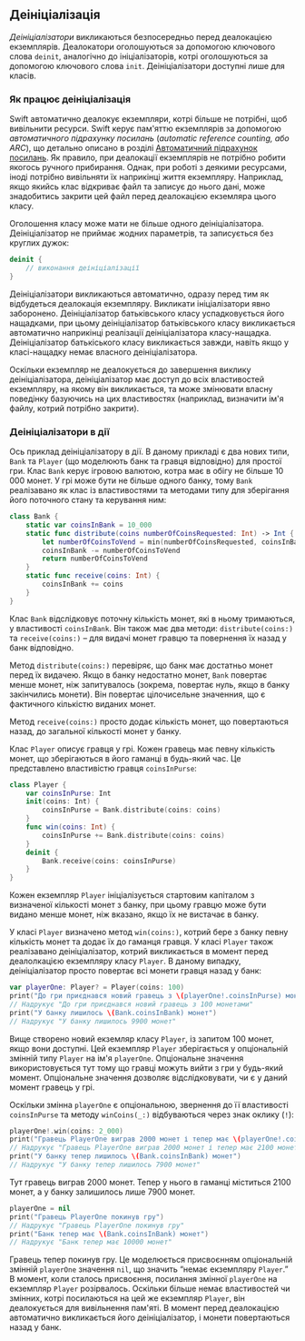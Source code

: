 ## Деініціалізація

*Деініціалізатори* викликаються безпосередньо перед деалокацією екземплярів. Деалокатори оголошуються за допомогою ключового слова `deinit`, аналогічно до ініціалізаторів, котрі оголошуються за допомогою ключового слова `init`. Деініціалізатори доступні лише для класів. 

### Як працює деініціалізація

Swift автоматично деалокує екземпляри, котрі більше не потрібні, щоб вивільнити ресурси. Swift керує пам'яттю екземплярів за допомогою *автоматичного підрахунку посилань* (*automatic reference counting, або ARC*), що детально описано в розділі [Автоматичний підрахунок посилань](23_automatic_reference_counting.md). Як правило, при деалокації екземплярів не потрібно робити якогось ручного прибирання. Однак, при роботі з деякими ресурсами, іноді потрібно вивільняти їх наприкінці життя екземпляру. Наприклад, якщо якийсь клас відкриває файл та записує до нього дані, може знадобитись закрити цей файл перед деалокацією екземляра цього класу.

Оголошення класу може мати не більше одного деініціалізатора. Деініціалізатор не приймає жодних параметрів, та записується без круглих дужок:

```swift
deinit {
    // виконання деініціалізації
}
```

Деініціалізатори викликаються автоматично, одразу перед тим як відбудеться деалокація екземпляру. Викликати ініціалізатори явно заборонено. Деініціалізатор батьківського класу успадковується його нащадками, при цьому деініціалізатор батьківського класу викликається автоматично наприкінці реалізації деініціалізатора класу-нащадка. Деініціалізатор батькіського класу викликається завжди, навіть якщо у класі-нащадку немає власного деініціалізатора. 

Оскільки екземпляр не деалокується до завершення виклику деініціалізатора, деініціалізатор має доступ до всіх властивостей екземпляру, на якому він викликається, та може змінювати власну поведінку базуючись на цих властивостях (наприклад, визначити ім'я файлу, котрий потрібно закрити). 

### Деініціалізатори в дії

Ось приклад деініціалізатору в дії. В даному прикладі є два нових типи, `Bank` та `Player` (що моделюють банк та гравця відповідно) для простої гри. Клас `Bank` керує ігровою валютою, котра має в обігу не більше 10 000 монет. У грі може бути не більше одного банку, тому `Bank` реалізавано як клас із властивостями та методами типу для зберігання його поточного стану та керування ним:

```swift
class Bank {
    static var coinsInBank = 10_000
    static func distribute(coins numberOfCoinsRequested: Int) -> Int {
        let numberOfCoinsToVend = min(numberOfCoinsRequested, coinsInBank)
        coinsInBank -= numberOfCoinsToVend
        return numberOfCoinsToVend
    }
    static func receive(coins: Int) {
        coinsInBank += coins
    }
}
```

Клас `Bank` відслідковує поточну кількість монет, які в ньому тримаються, у властивості `coinsInBank`. Він також має два методи: `distribute(coins:)` та `receive(coins:)` – для видачі монет гравцю та повернення їх назад у банк відповідно. 

Метод `distribute(coins:)` перевіряє, що банк має достатньо монет перед їх видачею. Якщо в банку недостатно монет, `Bank` повертає менше монет, ніж запитувалось (зокрема, повертає нуль, якщо в банку закінчились монети). Він повертає цілочисельне значенния, що є фактичного кількістю виданих монет.

Метод `receive(coins:)` просто додає кількість монет, що повертаються назад, до загальної кількості монет у банку.

Клас `Player` описує гравця у грі. Кожен гравець має певну кількість монет, що зберігаються в його гаманці в будь-який час. Це представлено властивістю гравця `coinsInPurse`:

```swift
class Player {
    var coinsInPurse: Int
    init(coins: Int) {
        coinsInPurse = Bank.distribute(coins: coins)
    }
    func win(coins: Int) {
        coinsInPurse += Bank.distribute(coins: coins)
    }
    deinit {
        Bank.receive(coins: coinsInPurse)
    }
}
```

Кожен екземпляр `Player` ініціалізується стартовим капіталом з визначеної кількості монет з банку, при цьому гравцю може бути видано менше монет, ніж вказано, якщо їх не вистачає в банку. 

У класі `Player` визначено метод `win(coins:)`, котрий бере з банку певну кількість монет та додає їх до гаманця гравця. У класі `Player` також реалізавано деініціалізатор, котрий викликається в момент перед деалолкацією екземпляру класу `Player`. В даному випадку, деініціалізатор просто повертає всі монети гравця назад у банк:

```swift
var playerOne: Player? = Player(coins: 100)
print("До гри приєднався новий гравець з \(playerOne!.coinsInPurse) монетами")
// Надрукує "До гри приєднався новий гравець з 100 монетами"
print("У банку лишилось \(Bank.coinsInBank) монет")
// Надрукує "У банку лишилось 9900 монет"
```

Вище створено новий екземляр класу `Player`, із запитом 100 монет, якщо вони доступні. Цей екземпляр `Player` зберігається у опціональній змінній типу `Player` на ім'я `playerOne`. Опціональне значення використовується тут тому що гравці можуть вийти з гри у будь-який момент. Опціональне значення дозволяє відслідковувати, чи є у даний момент гравець у грі. 

Оскільки змінна `playerOne` є опціональною, звернення до її властивості `coinsInPurse` та методу `winCoins(_:)` відбуваються через знак оклику (`!`):

```swift
playerOne!.win(coins: 2_000)
print("Гравець PlayerOne виграв 2000 монет і тепер має \(playerOne!.coinsInPurse) монет")
// Надрукує "Гравець PlayerOne виграв 2000 монет і тепер має 2100 монет"
print("У банку тепер лишилось \(Bank.coinsInBank) монет")
// Надрукує "У банку тепер лишилось 7900 монет"
```

Тут гравець виграв 2000 монет. Тепер у нього в гаманці міститься 2100 монет, а у банку залишилось лише 7900 монет.

```swift
playerOne = nil
print("Гравець PlayerOne покинув гру")
// Надрукує "Гравець PlayerOne покинув гру"
print("Банк тепер має \(Bank.coinsInBank) монет")
// Надрукує "Банк тепер має 10000 монет"
```

Гравець тепер покинув гру. Це моделюється присвоєнням опціональній змінній `playerOne` значення `nil`, що значить “немає екземпляру `Player`.” В момент, коли сталось присвоєння, посилання змінної `playerOne` на екземпляр `Player` розірвалось. Оскільки більше немає властивостей чи змінних, котрі посилаються на цей же екземпляр `Player`, він деалокується для вивільнення пам'яті. В момент перед деалокацією автоматично викликається його деініціалізатор, і монети повертаються назад у банк.